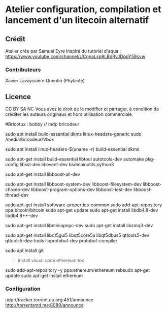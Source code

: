 # Atelier configuration, compilation et lancement d'un litecoin alternatif

## Crédit
Atelier crée par Samuel Eyre
Inspiré du tutoriel d'aqua : https://www.youtube.com/channel/UCgnaLsp9LBdRvJDppY59cvw
### Contributeurs
Xavier Lavayssière
Quentin (Phylante)

## Licence
CC BY SA NC
Vous avez le droit de le modifier et partager, à condition de créditer les auteurs originaux et hors utilisation commerciale.

#Bricotux : 
bobby // mdp bricodeur

sudo apt install build-essential dkms linux-headers-generic 
sudo /media/bricodeur/Vbox

sudo apt install linux-headers-$(uname -r) build-essential dkms




sudo apt-get install build-essential libtool autotools-dev automake pkg-config libssl-dev libevent-dev bsdmainutils python3


 sudo apt-get install libboost-all-dev

 sudo apt-get install libboost-system-dev libboost-filesystem-dev libboost-chrono-dev libboost-program-options-dev libboost-test-dev libboost-thread-dev


sudo apt-get install software-properties-common
sudo add-apt-repository ppa:bitcoin/bitcoin
sudo apt-get update
sudo apt-get install libdb4.8-dev libdb4.8++-dev

sudo apt-get install libminiupnpc-dev
sudo apt-get install libzmq3-dev

sudo apt-get install libqt5gui5 libqt5core5a libqt5dbus5 qttools5-dev qttools5-dev-tools libprotobuf-dev protobuf-compiler

sudo apt install git

> install visual code
ethereum too

sudo add-apt-repository -y ppa:ethereum/ethereum
rebsudo apt-get update
sudo apt-get install ethereum


### Configuration 


udp://tracker.torrent.eu.org:451/announce
http://torrentsmd.me:8080/announce









